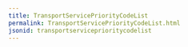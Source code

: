 ```yaml
---
title: TransportServicePriorityCodeList
permalink: TransportServicePriorityCodeList.html
jsonid: transportserviceprioritycodelist
---
```


